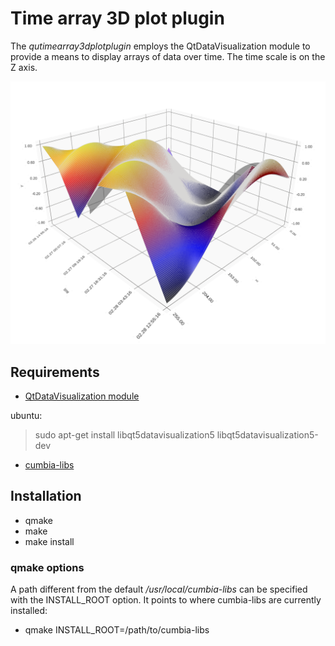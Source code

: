 # Time array 3D plot plugin

The *qutimearray3dplotplugin* employs the QtDataVisualization module to provide a means to display
arrays of data over time. The time scale is on the Z axis.

![The 3D plot from *qutimearray3dplotplugin* showing historical data](qu3dplot.png "The 3D plot from *qutimearray3dplotplugin* showing historical data")

## Requirements

- [QtDataVisualization module](https://doc.qt.io/qt-5/qtdatavisualization.html)

ubuntu: 
> sudo apt-get install libqt5datavisualization5  libqt5datavisualization5-dev 

- [cumbia-libs](https://github.com/ELETTRA-SincrotroneTrieste/cumbia-libs)

## Installation

- qmake
- make 
- make install

### qmake options

A path different from the default */usr/local/cumbia-libs* can be specified with the INSTALL_ROOT option.
It points to where cumbia-libs are currently installed:

- qmake INSTALL_ROOT=/path/to/cumbia-libs

